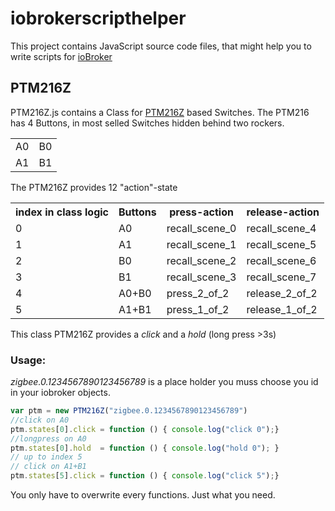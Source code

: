 # iobrokerscripthelper

This project contains JavaScript source code files, that might help you to write scripts for [ioBroker](https://github.com/ioBroker/ioBroker)

## PTM216Z

PTM216Z.js contains a Class for [PTM216Z](https://www.enocean.com/de/produkte/enocean_module/ptm-216z/) based Switches.
The PTM216 has 4 Buttons, in most selled Switches hidden behind two rockers.

<table>
<tr><td>A0<td>B0
<tr><td>A1<td>B1
</table>

The PTM216Z provides 12 "action"-state

<table>
<tr><th>index in class logic<th>Buttons<th>press-action<th>release-action
<tr><td>0<td>A0<td>recall_scene_0<td>recall_scene_4
<tr><td>1<td>A1<td>recall_scene_1<td>recall_scene_5
<tr><td>2<td>B0<td>recall_scene_2<td>recall_scene_6
<tr><td>3<td>B1<td>recall_scene_3<td>recall_scene_7
<tr><td>4<td>A0+B0<td>press_2_of_2<td>release_2_of_2
<tr><td>5<td>A1+B1<td>press_1_of_2<td>release_1_of_2
</table>

This class PTM216Z provides a *click* and a *hold* (long press >3s)

### Usage:
*zigbee.0.1234567890123456789* is a place holder you muss choose you id in your iobroker objects.
```javascript
var ptm = new PTM216Z("zigbee.0.1234567890123456789")
//click on A0
ptm.states[0].click = function () { console.log("click 0");}
//longpress on A0
ptm.states[0].hold  = function () { console.log("hold 0"); }
// up to index 5
// click on A1+B1
ptm.states[5].click = function () { console.log("click 5");}
```
You only have to overwrite every functions. Just what you need.
